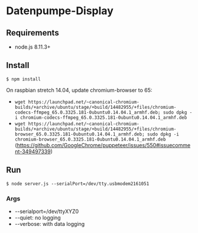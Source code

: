 # Datenpumpe-Display

## Requirements
- node.js 8.11.3+

## Install
`$ npm install`

On raspbian stretch 14.04, update chromium-browser to 65:
- `wget https://launchpad.net/~canonical-chromium-builds/+archive/ubuntu/stage/+build/14482955/+files/chromium-codecs-ffmpeg_65.0.3325.181-0ubuntu0.14.04.1_armhf.deb; sudo dpkg -i chromium-codecs-ffmpeg_65.0.3325.181-0ubuntu0.14.04.1_armhf.deb`
- `wget https://launchpad.net/~canonical-chromium-builds/+archive/ubuntu/stage/+build/14482955/+files/chromium-browser_65.0.3325.181-0ubuntu0.14.04.1_armhf.deb; sudo dpkg -i chromium-browser_65.0.3325.181-0ubuntu0.14.04.1_armhf.deb`
(https://github.com/GoogleChrome/puppeteer/issues/550#issuecomment-349497339)

## Run  
`$ node server.js --serialPort=/dev/tty.usbmodem2161051`

### Args
- --serialport=/dev/ttyXYZ0
- --quiet: no logging
- --verbose: with data logging
